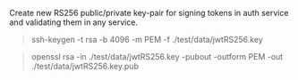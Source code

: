Create new RS256 public/private key-pair for signing tokens in auth service and validating them in any service.

> ssh-keygen -t rsa -b 4096 -m PEM -f ./test/data/jwtRS256.key

> openssl rsa -in ./test/data/jwtRS256.key -pubout -outform PEM -out ./test/data/jwtRS256.key.pub
